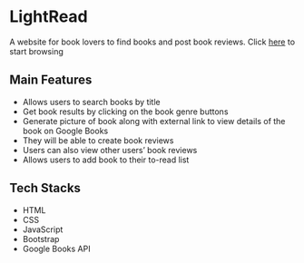 # LightRead
A website for book lovers to find books and post book reviews.
Click <a href="https://awesome-snails-production.up.railway.app/lightread">here</a> to start browsing

## Main Features
- Allows users to search books by title
- Get book results by clicking on the book genre buttons
- Generate picture of book along with external link to view details of the book on Google Books
- They will be able to create book reviews
- Users can also view other users’ book reviews
- Allows users to add book to their to-read list

## Tech Stacks
- HTML
- CSS
- JavaScript
- Bootstrap
- Google Books API
